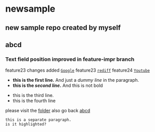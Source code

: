 # newsample
## new sample repo created by myself
## abcd
### Text field position improved in feature-impr branch
feature23 changes added [`Google`](https://www.google.co.in)
feature23 [`rediff`][red]
feature24 [`Youtube`][youtube]

[red]: https://www.rediff.com
[youtube]: https://www.youtube.com

- **this is the first line.** And just a _dummy line_ in the paragraph.
- **this is the _second line_.** And this is not bold
* this is the third line.
* this is the fourth line

please visit the [folder](./fold1)
also go back [abcd](#abcd)

```
this is a separate paragraph.
is it highlighted?

```
